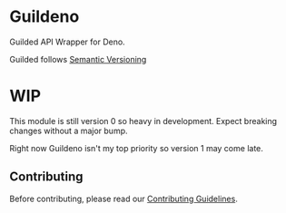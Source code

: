 # Guildeno

Guilded API Wrapper for Deno.

Guilded follows [Semantic Versioning](https://semver.org/spec/v2.0.0.html)

# WIP

This module is still version 0 so heavy in development. Expect breaking changes without a major bump.

Right now Guildeno isn't my top priority so version 1 may come late.

## Contributing

Before contributing, please read our [Contributing Guidelines](https://github.com/itohatweb/guildeno/blob/main/.github/CONTRIBUTING.md).
